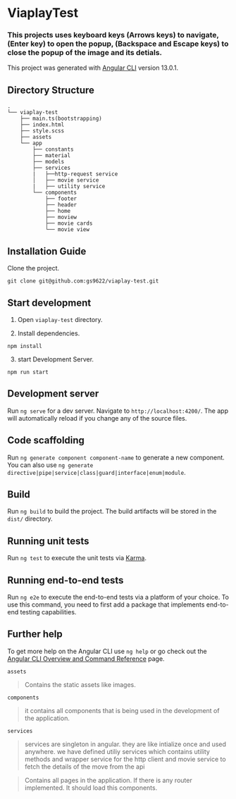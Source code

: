 # ViaplayTest

### This projects uses keyboard keys (Arrows keys) to navigate, (Enter key) to open the popup, (Backspace and Escape keys) to close the popup of the image and its detials.

This project was generated with [Angular CLI](https://github.com/angular/angular-cli) version 13.0.1.

## Directory Structure

```
.
└── viaplay-test
    ├── main.ts(bootstrapping)
    ├── index.html
    ├── style.scss
    ├── assets
    └── app
        ├── constants
        ├── material
        ├── models
        ├── services
        |   ├──http-request service
        │   ├── movie service
        |   ├── utility service
        └── components
            ├── footer
            ├── header
            ├── home
            ├── moview
            ├── movie cards
            └── movie view

```

## Installation Guide

Clone the project.

```
git clone git@github.com:gs9622/viaplay-test.git
```

## Start development

1. Open `viaplay-test` directory.

2. Install dependencies.

```
npm install
```

3. start Development Server.

```
npm run start
```

## Development server

Run `ng serve` for a dev server. Navigate to `http://localhost:4200/`. The app will automatically reload if you change any of the source files.

## Code scaffolding

Run `ng generate component component-name` to generate a new component. You can also use `ng generate directive|pipe|service|class|guard|interface|enum|module`.

## Build

Run `ng build` to build the project. The build artifacts will be stored in the `dist/` directory.

## Running unit tests

Run `ng test` to execute the unit tests via [Karma](https://karma-runner.github.io).

## Running end-to-end tests

Run `ng e2e` to execute the end-to-end tests via a platform of your choice. To use this command, you need to first add a package that implements end-to-end testing capabilities.

## Further help

To get more help on the Angular CLI use `ng help` or go check out the [Angular CLI Overview and Command Reference](https://angular.io/cli) page.

`assets`

> Contains the static assets like images.

`components`

> it contains all components that is being used in the development of the application.

`services`

> services are singleton in angular. they are like intialize once and used anywhere. we have defined utiliy services which contains utility methods and wrapper service for the http client and movie service to fetch the details of the move from the api

> Contains all pages in the application. If there is any router implemented. It should load this components.
